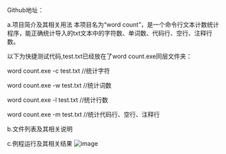 Github地址：



a.项目简介及其相关用法
本项目名为“word count”，是一个命令行文本计数统计程序，能正确统计导入的txt文本中的字符数、单词数、代码行、空行、注释行数。

以下为快捷测试代码,test.txt已经放在了word count.exe同层文件夹：

word count.exe -c test.txt      //统计字符

word count.exe -w test.txt      //统计词数

word count.exe -l test.txt      //统计行数

word count.exe -m test.txt      //统计代码行、空行、注释行

b.文件列表及其相关说明



c.例程运行及其相关结果
![image](\..\example.jpg)